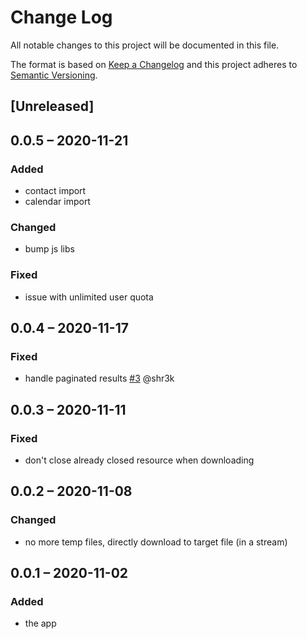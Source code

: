 # Change Log
All notable changes to this project will be documented in this file.

The format is based on [Keep a Changelog](http://keepachangelog.com/)
and this project adheres to [Semantic Versioning](http://semver.org/).

## [Unreleased]

## 0.0.5 – 2020-11-21
### Added
- contact import
- calendar import

### Changed
- bump js libs

### Fixed
- issue with unlimited user quota

## 0.0.4 – 2020-11-17
### Fixed
- handle paginated results
[#3](https://github.com/nextcloud/integration_onedrive/issues/3) @shr3k

## 0.0.3 – 2020-11-11
### Fixed
- don't close already closed resource when downloading

## 0.0.2 – 2020-11-08
### Changed
- no more temp files, directly download to target file (in a stream)

## 0.0.1 – 2020-11-02
### Added
* the app
